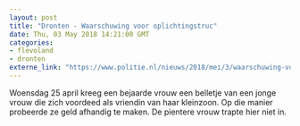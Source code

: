 ```yaml
---
layout: post
title: "Dronten - Waarschuwing voor oplichtingstruc"
date: Thu, 03 May 2018 14:21:00 GMT
categories: 
- flevoland 
- dronten 
externe_link: "https://www.politie.nl/nieuws/2018/mei/3/waarschuwing-voor-oplichtingstruc.html"
---
```


Woensdag 25 april kreeg een bejaarde vrouw een belletje van een jonge vrouw die zich voordeed als vriendin van haar kleinzoon. Op die manier probeerde ze geld afhandig te maken. De pientere vrouw trapte hier niet in.
